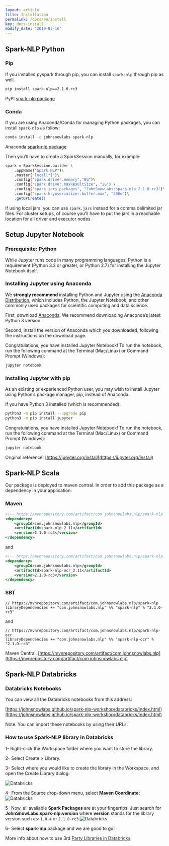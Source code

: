 ```yaml
---
layout: article
title: Installation
permalink: /docs/en/install
key: docs-install
modify_date: "2019-05-16"
---
```


## Spark-NLP Python

### Pip

If you installed pyspark through pip, you can install `spark-nlp` through pip as well.

```bash
pip install spark-nlp==2.1.0.rc3
```

PyPI [spark-nlp package](https://pypi.org/project/spark-nlp/)

### Conda

If you are using Anaconda/Conda for managing Python packages, you can install `spark-nlp` as follow:

```bash
conda install -c johnsnowlabs spark-nlp
```

Anaconda [spark-nlp package](https://anaconda.org/JohnSnowLabs/spark-nlp)

Then you'll have to create a SparkSession manually, for example:

```bash
spark = SparkSession.builder \
    .appName("Spark NLP")\
    .master("local[*]")\
    .config("spark.driver.memory","8G")\
    .config("spark.driver.maxResultSize", "2G") \
    .config("spark.jars.packages", "JohnSnowLabs:spark-nlp:2.1.0-rc3")\
    .config("spark.kryoserializer.buffer.max", "500m")\
    .getOrCreate()
```

If using local jars, you can use `spark.jars` instead for a comma delimited jar files. For cluster setups, of course you'll have to put the jars in a reachable location for all driver and executor nodes

## Setup Jupyter Notebook

### Prerequisite: Python

While Jupyter runs code in many programming languages, Python is a requirement
(Python 3.3 or greater, or Python 2.7) for installing the Jupyter Notebook itself.

### Installing Jupyter using Anaconda

We **strongly recommend** installing Python and Jupyter using the [Anaconda Distribution](https://www.anaconda.com/downloads),
which includes Python, the Jupyter Notebook, and other commonly used packages for scientific computing and data science.

First, download [Anaconda](https://www.anaconda.com/downloads). We recommend downloading Anaconda’s latest Python 3 version.

Second, install the version of Anaconda which you downloaded, following the instructions on the download page.

Congratulations, you have installed Jupyter Notebook! To run the notebook, run the following command at the Terminal (Mac/Linux) or Command Prompt (Windows):

```bash
jupyter notebook
```

### Installing Jupyter with pip

As an existing or experienced Python user, you may wish to install Jupyter using Python’s package manager, pip, instead of Anaconda.

If you have Python 3 installed (which is recommended):

```bash
python3 -m pip install --upgrade pip
python3 -m pip install jupyter
```


Congratulations, you have installed Jupyter Notebook! To run the notebook, run
the following command at the Terminal (Mac/Linux) or Command Prompt (Windows):

```bash
jupyter notebook
```

Original reference: [https://jupyter.org/install](https://jupyter.org/install)

## Spark-NLP Scala

Our package is deployed to maven central. In order to add this package as a dependency in your application:

### Maven

```xml
<!-- https://mvnrepository.com/artifact/com.johnsnowlabs.nlp/spark-nlp -->
<dependency>
    <groupId>com.johnsnowlabs.nlp</groupId>
    <artifactId>spark-nlp_2.11</artifactId>
    <version>2.1.0-rc3</version>
</dependency>
```

and

```xml
<!-- https://mvnrepository.com/artifact/com.johnsnowlabs.nlp/spark-nlp-ocr -->
<dependency>
    <groupId>com.johnsnowlabs.nlp</groupId>
    <artifactId>spark-nlp-ocr_2.11</artifactId>
    <version>2.1.0-rc3</version>
</dependency>
```

### SBT

```sbtshell
// https://mvnrepository.com/artifact/com.johnsnowlabs.nlp/spark-nlp
libraryDependencies += "com.johnsnowlabs.nlp" %% "spark-nlp" % "2.1.0-rc3"
```

and

```sbtshell
// https://mvnrepository.com/artifact/com.johnsnowlabs.nlp/spark-nlp-ocr
libraryDependencies += "com.johnsnowlabs.nlp" %% "spark-nlp-ocr" % "2.1.0-rc3"
```

Maven Central: [https://mvnrepository.com/artifact/com.johnsnowlabs.nlp](https://mvnrepository.com/artifact/com.johnsnowlabs.nlp)

## Spark-NLP Databricks

### Databricks Notebooks

You can view all the Databricks notebooks from this address:

[https://johnsnowlabs.github.io/spark-nlp-workshop/databricks/index.html](https://johnsnowlabs.github.io/spark-nlp-workshop/databricks/index.html)

Note: You can import these notebooks by using their URLs.

### How to use Spark-NLP library in Databricks

1- Right-click the Workspace folder where you want to store the library.

2- Select Create > Library.

3- Select where you would like to create the library in the Workspace, and open the Create Library dialog:

![Databricks](https://databricks.com/wp-content/uploads/2015/07/create-lib.png)

4- From the Source drop-down menu, select **Maven Coordinate:**
![Databricks](https://databricks.com/wp-content/uploads/2015/07/select-maven-1024x711.png)

5- Now, all available **Spark Packages** are at your fingertips! Just search for **JohnSnowLabs:spark-nlp:version** where **version** stands for the library version such as: `1.8.4` or `2.1.0-rc3`
![Databricks](https://databricks.com/wp-content/uploads/2015/07/browser-1024x548.png)

6- Select **spark-nlp** package and we are good to go!

More info about how to use 3rd [Party Libraries in Databricks](https://databricks.com/blog/2015/07/28/using-3rd-party-libraries-in-databricks-apache-spark-packages-and-maven-libraries.html)
